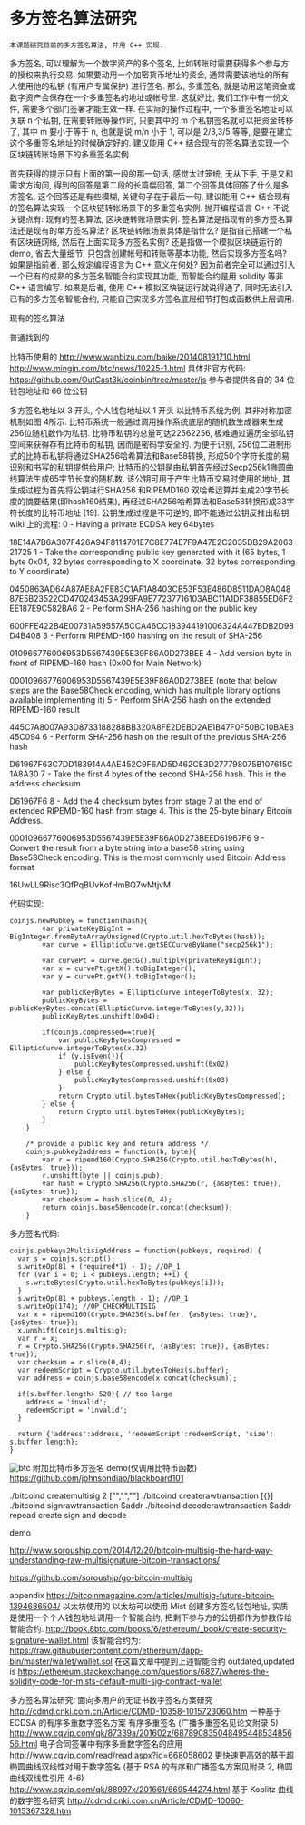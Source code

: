 # 多方签名算法研究

    本课题研究目前的多方签名算法, 并用 C++ 实现.

多方签名, 可以理解为一个数字资产的多个签名, 比如转账时需要获得多个参与方的授权来执行交易. 如果要动用一个加密货币地址的资金, 通常需要该地址的所有人使用他的私钥 (有用户专属保护) 进行签名. 那么, 多重签名, 就是动用这笔资金或数字资产会保存在一个多重签名的地址或帐号里. 这就好比, 我们工作中有一份文件, 需要多个部门签署才能生效一样. 在实际的操作过程中, 一个多重签名地址可以关联 n 个私钥, 在需要转账等操作时, 只要其中的 m 个私钥签名就可以把资金转移了, 其中 m 要小于等于 n, 也就是说 m/n 小于 1, 可以是 2/3,3/5 等等, 是要在建立这个多重签名地址的时候确定好的.
建议能用 C++ 结合现有的签名算法实现一个区块链转账场景下的多重签名实例.

首先获得的提示只有上面的第一段的那一句话, 感觉太过笼统, 无从下手, 于是又和需求方询问, 得到的回答是第二段的长篇幅回答, 第二个回答具体回答了什么是多方签名, 这个回答还是有些模糊, 关键句子在于最后一句, 建议能用 C++ 结合现有的签名算法实现一个区块链转帐场景下的多重签名实例. 抛开编程语言 C++ 不说, 关键点有: 现有的签名算法, 区块链转账场景实例. 签名算法是指现有的多方签名算法还是现有的单方签名算法? 区块链转账场景具体是指什么? 是指自己搭建一个私有区块链网络, 然后在上面实现多方签名实例? 还是指做一个模拟区块链运行的 demo, 省去大量细节, 只包含创建帐号和转账等基本功能, 然后实现多方签名吗? 如果是指前者, 那么规定编程语言为 C++ 意义在何处? 因为前者完全可以通过引入一个已有的成熟的多方签名智能合约实现其功能, 而智能合约是用 solidity 等非 C++ 语言编写. 如果是后者, 使用 C++ 模拟区块链运行就说得通了, 同时无法引入已有的多方签名智能合约, 只能自己实现多方签名底层细节打包成函数供上层调用.

现有的签名算法

普通找到的

比特币使用的
http://www.wanbizu.com/baike/201408191710.html
http://www.mingin.com/btc/news/10225-1.html
具体非官方代码:
https://github.com/OutCast3k/coinbin/tree/master/js
参与者提供各自的 34 位钱包地址和 66 位公钥

多方签名地址以 3 开头, 个人钱包地址以 1 开头
以比特币系统为例, 其非对称加密机制如图 4所示: 比特币系统一般通过调用操作系统底层的随机数生成器来生成256位随机数作为私钥. 比特币私钥的总量可达22562256, 极难通过遍历全部私钥空间来获得存有比特币的私钥, 因而是密码学安全的. 为便于识别, 256位二进制形式的比特币私钥将通过SHA256哈希算法和Base58转换, 形成50个字符长度的易识别和书写的私钥提供给用户; 比特币的公钥是由私钥首先经过Secp256k1椭圆曲线算法生成65字节长度的随机数. 该公钥可用于产生比特币交易时使用的地址, 其生成过程为首先将公钥进行SHA256 和RIPEMD160 双哈希运算并生成20字节长度的摘要结果(即hash160结果), 再经过SHA256哈希算法和Base58转换形成33字符长度的比特币地址 [19]. 公钥生成过程是不可逆的, 即不能通过公钥反推出私钥.
wiki 上的流程:
0 - Having a private ECDSA key   64bytes

  18E14A7B6A307F426A94F8114701E7C8E774E7F9A47E2C2035DB29A206321725
1 - Take the corresponding public key generated with it (65 bytes, 1 byte 0x04, 32 bytes corresponding to X coordinate, 32 bytes corresponding to Y coordinate)

   0450863AD64A87AE8A2FE83C1AF1A8403CB53F53E486D8511DAD8A04887E5B23522CD470243453A299FA9E77237716103ABC11A1DF38855ED6F2EE187E9C582BA6
2 - Perform SHA-256 hashing on the public key

   600FFE422B4E00731A59557A5CCA46CC183944191006324A447BDB2D98D4B408
3 - Perform RIPEMD-160 hashing on the result of SHA-256

   010966776006953D5567439E5E39F86A0D273BEE
4 - Add version byte in front of RIPEMD-160 hash (0x00 for Main Network)

   00010966776006953D5567439E5E39F86A0D273BEE
(note that below steps are the Base58Check encoding, which has multiple library options available implementing it)
5 - Perform SHA-256 hash on the extended RIPEMD-160 result

   445C7A8007A93D8733188288BB320A8FE2DEBD2AE1B47F0F50BC10BAE845C094
6 - Perform SHA-256 hash on the result of the previous SHA-256 hash

   D61967F63C7DD183914A4AE452C9F6AD5D462CE3D277798075B107615C1A8A30
7 - Take the first 4 bytes of the second SHA-256 hash. This is the address checksum

   D61967F6
8 - Add the 4 checksum bytes from stage 7 at the end of extended RIPEMD-160 hash from stage 4. This is the 25-byte binary Bitcoin Address.

   00010966776006953D5567439E5E39F86A0D273BEED61967F6
9 - Convert the result from a byte string into a base58 string using Base58Check encoding. This is the most commonly used Bitcoin Address format

   16UwLL9Risc3QfPqBUvKofHmBQ7wMtjvM

代码实现:
```
coinjs.newPubkey = function(hash){
		var privateKeyBigInt = BigInteger.fromByteArrayUnsigned(Crypto.util.hexToBytes(hash));
		var curve = EllipticCurve.getSECCurveByName("secp256k1");

		var curvePt = curve.getG().multiply(privateKeyBigInt);
		var x = curvePt.getX().toBigInteger();
		var y = curvePt.getY().toBigInteger();

		var publicKeyBytes = EllipticCurve.integerToBytes(x, 32);
		publicKeyBytes = publicKeyBytes.concat(EllipticCurve.integerToBytes(y,32));
		publicKeyBytes.unshift(0x04);

		if(coinjs.compressed==true){
			var publicKeyBytesCompressed = EllipticCurve.integerToBytes(x,32)
			if (y.isEven()){
				publicKeyBytesCompressed.unshift(0x02)
			} else {
				publicKeyBytesCompressed.unshift(0x03)
			}
			return Crypto.util.bytesToHex(publicKeyBytesCompressed);
		} else {
			return Crypto.util.bytesToHex(publicKeyBytes);
		}
	}

	/* provide a public key and return address */
	coinjs.pubkey2address = function(h, byte){
		var r = ripemd160(Crypto.SHA256(Crypto.util.hexToBytes(h), {asBytes: true}));
		r.unshift(byte || coinjs.pub);
		var hash = Crypto.SHA256(Crypto.SHA256(r, {asBytes: true}), {asBytes: true});
		var checksum = hash.slice(0, 4);
		return coinjs.base58encode(r.concat(checksum));
	}
```
多方签名代码:
```
coinjs.pubkeys2MultisigAddress = function(pubkeys, required) {
  var s = coinjs.script();
  s.writeOp(81 + (required*1) - 1); //OP_1
  for (var i = 0; i < pubkeys.length; ++i) {
    s.writeBytes(Crypto.util.hexToBytes(pubkeys[i]));
  }
  s.writeOp(81 + pubkeys.length - 1); //OP_1
  s.writeOp(174); //OP_CHECKMULTISIG
  var x = ripemd160(Crypto.SHA256(s.buffer, {asBytes: true}), {asBytes: true});
  x.unshift(coinjs.multisig);
  var r = x;
  r = Crypto.SHA256(Crypto.SHA256(r, {asBytes: true}), {asBytes: true});
  var checksum = r.slice(0,4);
  var redeemScript = Crypto.util.bytesToHex(s.buffer);
  var address = coinjs.base58encode(x.concat(checksum));

  if(s.buffer.length> 520){ // too large
    address = 'invalid';
    redeemScript = 'invalid';
  }

  return {'address':address, 'redeemScript':redeemScript, 'size': s.buffer.length};
}
```
![btc](http://ovt2bylq8.bkt.clouddn.com/44319eb08d66ce4f24f3b93e91372874.png)
附加比特币多方签名 demo(仅调用比特币函数)
https://github.com/johnsondiao/blackboard101

./bitcoind createmultisig 2 ["","",""]
./bitcoind createrawtransaction [{}]
./bitcoind signrawtransaction $addr
./bitcoind decoderawtransaction $addr
repead create sign and decode

demo

http://www.soroushjp.com/2014/12/20/bitcoin-multisig-the-hard-way-understanding-raw-multisignature-bitcoin-transactions/

https://github.com/soroushjp/go-bitcoin-multisig


appendix
https://bitcoinmagazine.com/articles/multisig-future-bitcoin-1394686504/
以太坊使用的
以太坊可以使用 Mist 创建多方签名钱包地址, 实质是使用一个个人钱包地址调用一个智能合约, 把剩下参与方的公钥都作为参数传给智能合约.
http://book.8btc.com/books/6/ethereum/_book/create-security-signature-wallet.html
该智能合约为:
https://raw.githubusercontent.com/ethereum/dapp-bin/master/wallet/wallet.sol
在这篇文章中提到上述智能合约 outdated,updated is
https://ethereum.stackexchange.com/questions/6827/wheres-the-solidity-code-for-mists-default-multi-sig-contract-wallet


多方签名算法研究:
面向多用户的无证书数字签名方案研究
http://cdmd.cnki.com.cn/Article/CDMD-10358-1015723060.htm
一种基于 ECDSA 的有序多重数字签名方案
有序多重签名 (广播多重签名见论文附录 5)
http://www.cqvip.com/qk/87339a/201602z/68789083504849544853485656.html
电子合同签署中有序多重数字签名的应用
http://www.cqvip.com/read/read.aspx?id=668058602
更快速更高效的基于超椭圆曲线双线性对用于数字签名
(基于 RSA 的有序和广播签名方案见附录 2, 椭圆曲线双线性引用 4-6)
http://www.cqvip.com/qk/88997x/201661/669544274.html
基于 Koblitz 曲线的数字签名研究
http://cdmd.cnki.com.cn/Article/CDMD-10060-1015367328.htm
